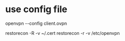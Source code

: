 # use config file
openvpn --config client.ovpn


restorecon -R -v ~/.cert
restorecon -r -v /etc/openvpn